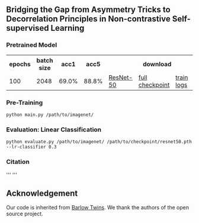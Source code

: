 Bridging the Gap from Asymmetry Tricks to Decorrelation Principles in Non-contrastive Self-supervised Learning
--------------------------------------------------------------------------------------------------------------


### Pretrained Model 
<table>
  <tr>
    <th>epochs</th>
    <th>batch size</th>
    <th>acc1</th>
    <th>acc5</th>
    <th colspan="4">download</th>
  </tr>
  <tr>
    <td>100</td>
    <td>2048</td>
    <td>69.0%</td>
    <td>88.8%</td>
    <td><a href="https://drive.google.com/file/d/11Q2mW1WPPDLsUZ82jLdgpXhGWfAF33O-/view?usp=sharing">ResNet-50</a></td>
    <td><a href="https://drive.google.com/file/d/1FDI3Vj7PjiXhAdtlfXBU6T_jGyNUabPG/view?usp=sharing">full checkpoint</a></td>
    <td><a href="https://drive.google.com/file/d/13GqaD9QU9-JvrLS_PQDh6k8FEMsEoarR/view?usp=sharing">train logs</a></td>
    <td><a href="https://drive.google.com/file/d/1DTPP035AMdnqr2624Gif3825XiIDtJbc/view?usp=sharing">val logs</a></td>
  </tr>
</table>

### Pre-Training
```
python main.py /path/to/imagenet/
```

### Evaluation: Linear Classification

```
python evaluate.py /path/to/imagenet/ /path/to/checkpoint/resnet50.pth --lr-classifier 0.3
```
### Citation
'''
'''
## Acknowledgement
Our code is inherited from [Barlow Twins](https://github.com/facebookresearch/barlowtwins). We thank the authors of the open source project.